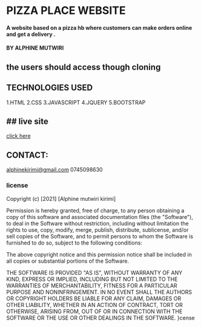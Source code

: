 # PIZZA PLACE WEBSITE
#### A website based on a pizza hb where customers can make orders online and get a delivery .
####   BY ALPHINE MUTWIRI
## the users should access though cloning
## TECHNOLOGIES USED
 1.HTML
 2.CSS
 3.JAVASCRIPT
 4.JQUERY
 5.BOOTSTRAP
 ## ## live site
 [click here](https://alphine3900.github.io/Pizza-place-website/)
## CONTACT:
  alphinekirimi@gmail.com
  0745098630
### license
Copyright (c) [2021] [Alphine mutwiri kirimi]

Permission is hereby granted, free of charge, to any person obtaining a copy
of this software and associated documentation files (the "Software"), to deal
in the Software without restriction, including without limitation the rights
to use, copy, modify, merge, publish, distribute, sublicense, and/or sell
copies of the Software, and to permit persons to whom the Software is
furnished to do so, subject to the following conditions:

The above copyright notice and this permission notice shall be included in all
copies or substantial portions of the Software.

THE SOFTWARE IS PROVIDED "AS IS", WITHOUT WARRANTY OF ANY KIND, EXPRESS OR
IMPLIED, INCLUDING BUT NOT LIMITED TO THE WARRANTIES OF MERCHANTABILITY,
FITNESS FOR A PARTICULAR PURPOSE AND NONINFRINGEMENT. IN NO EVENT SHALL THE
AUTHORS OR COPYRIGHT HOLDERS BE LIABLE FOR ANY CLAIM, DAMAGES OR OTHER
LIABILITY, WHETHER IN AN ACTION OF CONTRACT, TORT OR OTHERWISE, ARISING FROM,
OUT OF OR IN CONNECTION WITH THE SOFTWARE OR THE USE OR OTHER DEALINGS IN THE
SOFTWARE.
}cense
